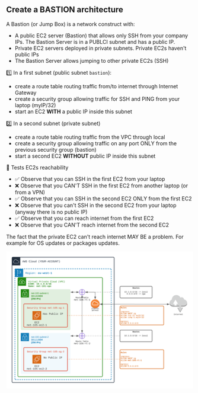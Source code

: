 ## Create a BASTION architecture

A Bastion (or Jump Box) is a network construct with:
- A public EC2 server (Bastion) that allows only SSH from your company IPs. The Bastion Server is in a PUBLCI subnet and has a public IP.
- Private EC2 servers deployed in private subnets. Private EC2s haven't public IPs
- The Bastion Server allows jumping to other private EC2s (SSH)

1️⃣ In a first subnet (public subnet `bastion`):
- create a route table routing traffic from/to internet through Internet Gateway
- create a security group allowing traffic for SSH and PING from your laptop (myIP/32)
- start an EC2 **WITH** a public IP inside this subnet

2️⃣ In a second subnet (private subnet)
- create a route table routing traffic from the VPC through local
- create a security group allowing traffic on any port ONLY from the previous security group (bastion)
- start a second EC2 **WITHOUT** public IP inside this subnet

🏁 Tests EC2s reachability
- ✅ Observe that you can SSH in the first EC2 from your laptop
- ❌ Observe that you CAN'T SSH in the first EC2 from another laptop (or from a VPN)  
- ✅ Observe that you can SSH in the second EC2 ONLY from the first EC2
- ❌ Observe that you can't SSH in the second EC2 from your laptop (anyway there is no public IP)
- ✅ Observe that you can reach internet from the first EC2
- ❌ Observe that you CAN'T reach internet from the second EC2

The fact that the private EC2 can't reach internet MAY BE a problem. For example for OS updates or packages updates.

![Image of VPC](./doc/105-bastion.png)
